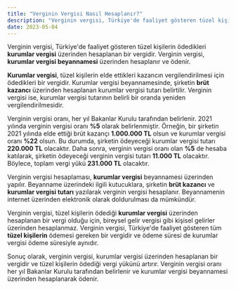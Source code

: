 ```yaml
---
title: "Verginin Vergisi Nasıl Hesaplanır?"
description: "Verginin vergisi, Türkiye'de faaliyet gösteren tüzel kişilerin ödedikleri kurumlar vergisi üzerinden hesaplanan bir vergidir"
date: 2023-05-04
---
```


Verginin vergisi, Türkiye'de faaliyet gösteren tüzel kişilerin ödedikleri **kurumlar vergisi** üzerinden hesaplanan bir
vergidir. Verginin vergisi, **kurumlar vergisi beyannamesi** üzerinden hesaplanır ve ödenir.

**Kurumlar vergisi**, tüzel kişilerin elde ettikleri kazancın vergilendirilmesi için ödedikleri bir vergidir. Kurumlar
vergisi beyannamesinde, şirketin **brüt kazancı** üzerinden hesaplanan kurumlar vergisi tutarı belirtilir. Verginin
vergisi ise, kurumlar vergisi tutarının belirli bir oranda yeniden vergilendirilmesidir.

Verginin vergisi oranı, her yıl Bakanlar Kurulu tarafından belirlenir. 2021 yılında verginin vergisi oranı **%5** olarak
belirlenmiştir. Örneğin, bir şirketin 2021 yılında elde ettiği brüt kazançı **1.000.000 TL** olsun ve kurumlar vergisi
oranı **%22** olsun. Bu durumda, şirketin ödeyeceği kurumlar vergisi tutarı **220.000 TL** olacaktır. Daha sonra,
verginin vergisi oranı olan **%5** de hesaba katılarak, şirketin ödeyeceği verginin vergisi tutarı **11.000 TL**
olacaktır. Böylece, toplam vergi yükü **231.000 TL** olacaktır.

Verginin vergisi hesaplaması, **kurumlar vergisi** beyannamesi üzerinden yapılır. Beyanname üzerindeki ilgili
kutucuklara, şirketin **brüt kazancı** ve **kurumlar vergisi tutarı** yazılarak verginin vergisi hesaplanır.
Beyannamenin internet üzerinden elektronik olarak doldurulması da mümkündür.

Verginin vergisi, tüzel kişilerin ödediği **kurumlar vergisi** üzerinden hesaplanan bir vergi olduğu için, bireysel
gelir vergisi gibi kişisel gelirler üzerinden hesaplanmaz. Verginin vergisi, Türkiye'de faaliyet gösteren tüm **tüzel
kişilerin** ödemesi gereken bir vergidir ve ödeme süresi de kurumlar vergisi ödeme süresiyle aynıdır.

Sonuç olarak, verginin vergisi, kurumlar vergisi üzerinden hesaplanan bir vergidir ve tüzel kişilerin ödediği vergi
yükünü artırır. Verginin vergisi oranı her yıl Bakanlar Kurulu tarafından belirlenir ve kurumlar vergisi beyannamesi
üzerinden hesaplanarak ödenir.
